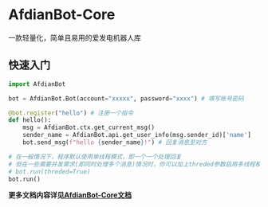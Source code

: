 # AfdianBot-Core
一款轻量化，简单且易用的爱发电机器人库

## 快速入门
```python
import AfdianBot

bot = AfdianBot.Bot(account="xxxxx", password="xxxx") # 填写账号密码

@bot.register("hello") # 注册一个指令
def hello():
    msg = AfdianBot.ctx.get_current_msg()
    sender_name = AfdianBot.api.get_user_info(msg.sender_id)['name']
    bot.send_msg(f"hello {sender_name}!") # 回复消息至对方

# 在一般情况下，程序默认使用单线程模式，即一个一个处理回复
# 但在一些需要并发需求(即同时处理多个消息)情况时，你可以加上threded参数启用多线程模式
# bot.run(threded=True)
bot.run()
```
**更多文档内容详见[AfdianBot-Core文档](https://sun589.github.io/AfdianBot-Core)**
